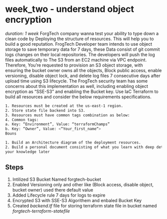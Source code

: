 # week_two - understand object encryption
*duration: 1 week*
ForgTech company wanna test your ability to type down a clean code by Deploying the structure of resources. This will help you to build a
good reputation.
FrogTech Developer team intends to use object storage to save temporary data for 7 days, these Data consist of git commit logs changes
on their local repositories. The developers will push the log files automatically to The S3 from an EC2 machine via VPC endpoint.
Therefore, You’re requested to provision an S3 object storage, with ensuring the bucket owner owns all the objects, Block public access,
enable versioning, disable object lock, and delete log files 7 consecutive days after upload time using S3 lifecycle.
The FrogTech security team has some concerns about this implementation as well, including enabling object encryption as “SSE-S3” and
enabling the Bucket key.
Use IaC Terraform to build all resources and consider the below requirements specifications.
```bash
1. Resources must be created at the us-east-1 region.
2. Store state file backend into S3.
3. Resources must have common tags combination as below:
4. Common tags:
a. Key: “Environment”, Value: “terraformChamps”
b. Key: “Owner”, Value: <“Your_first_name“>
Bouns
```
```bash
1. Build an Architecture diagram of the deployment resources.
2. Build a personal document consisting of what you learn with deep details and resources i.e. this will assist you to get back and refresh
your knowledge later
```

## Steps
 1. Intilized S3 Bucket Named forgtech-bucket
 2. Enabled Versioning only and other like (Block access, disable object, bucket owner) used there default value
 3. Added Lifecycle rule 7 days for logs to expire
 4. Encrypted S3 with SSE-S3 Algorithem and enbaled Bucket Key
 5. Created *backend.tf* file for  storing terraform state file in bucket named *forgtech-terraform-statefile*
